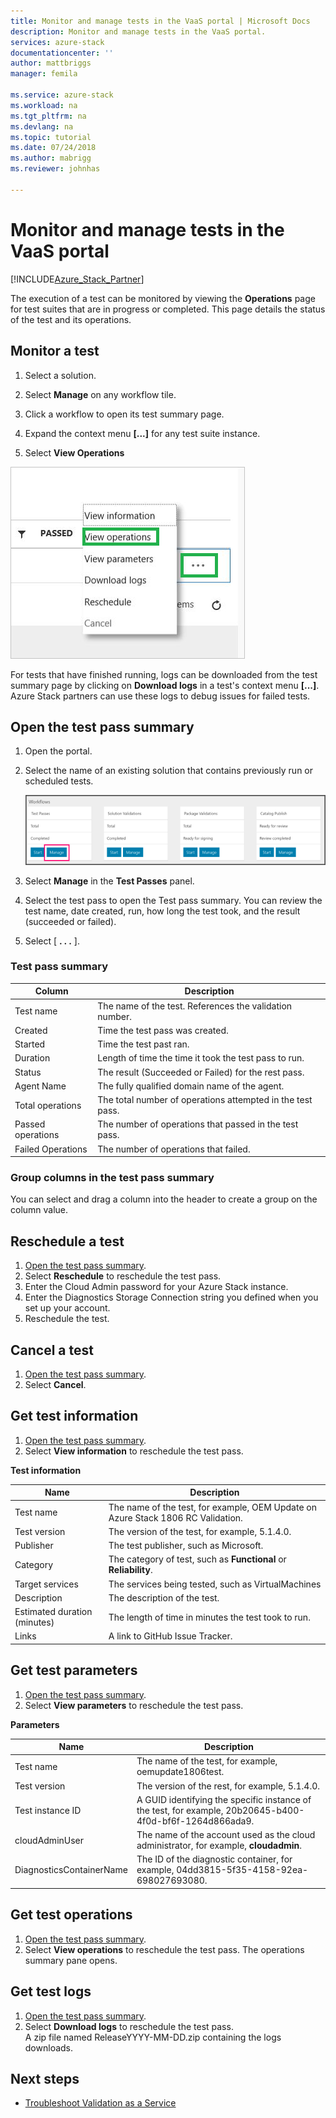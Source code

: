 ```yaml
---
title: Monitor and manage tests in the VaaS portal | Microsoft Docs
description: Monitor and manage tests in the VaaS portal.
services: azure-stack
documentationcenter: ''
author: mattbriggs
manager: femila

ms.service: azure-stack
ms.workload: na
ms.tgt_pltfrm: na
ms.devlang: na
ms.topic: tutorial
ms.date: 07/24/2018
ms.author: mabrigg
ms.reviewer: johnhas

---
```


# Monitor and manage tests in the VaaS portal

[!INCLUDE[Azure_Stack_Partner](./includes/azure-stack-partner-appliesto.md)]

The execution of a test can be monitored by viewing the **Operations** page for test suites that are in progress or completed. This page details the status of the test and its operations.

## Monitor a test

1. Select a solution.

2. Select **Manage** on any workflow tile.

3. Click a workflow to open its test summary page.

4. Expand the context menu **[...]** for any test suite instance.

5. Select **View Operations**

![View operations](media/image4.png)

For tests that have finished running, logs can be downloaded from the test summary page by clicking on **Download logs** in a test's context menu **[...]**. Azure Stack partners can use these logs to debug issues for failed tests.

## Open the test pass summary

1. Open the portal.
2. Select the name of an existing solution that contains previously run or scheduled tests.

    ![Manage test passes](media/managetestpasses.png)

3. Select **Manage** in the **Test Passes** panel.
4. Select the test pass to open the Test pass summary. You can review the test name, date created, run, how long the test took, and the result (succeeded or failed).
5. Select [ **. .  .** ].

### Test pass summary

| Column | Description |
| --- | --- |
| Test name | The name of the test. References the validation number. |
| Created | Time the test pass was created. |
| Started | Time the test past ran. |
| Duration | Length of time the time it took the test pass to run. |
| Status | The result (Succeeded or Failed) for the rest pass. |
| Agent Name | The fully qualified domain name of the agent. |
| Total operations | The total number of operations attempted in the test pass. |
| Passed operations | The number of operations that passed in the test pass. |
|  Failed Operations | The number of operations that failed. |

### Group columns in the test pass summary

You can select and drag a column into the header to create a group on the column value.

## Reschedule a test

1. [Open the test pass summary](#open-the-test-pass-summary).
2. Select **Reschedule** to reschedule the test pass.
3. Enter the Cloud Admin password for your Azure Stack instance.
4. Enter the Diagnostics Storage Connection string you defined when you set up your account.
5. Reschedule the test.

## Cancel a test

1. [Open the test pass summary](#open-the-test-pass-summary).
2. Select **Cancel**.

## Get test information

1. [Open the test pass summary](#open-the-test-pass-summary).
2. Select **View information** to reschedule the test pass.

**Test information**

| Name | Description |
| -- | -- |
| Test name | The name of the test, for example, OEM Update on Azure Stack 1806 RC Validation. |
| Test version | The version of the test, for example, 5.1.4.0. |
| Publisher | The test publisher, such as Microsoft. |
| Category | The category of test, such as **Functional** or **Reliability**. |
| Target services | The services being tested, such as VirtualMachines |
| Description | The description of the test. |
| Estimated duration (minutes) | The length of time in minutes the test took to run. |
| Links | A link to GitHub Issue Tracker. |

## Get test parameters

1. [Open the test pass summary](#open-the-test-pass-summary).
2. Select **View parameters** to reschedule the test pass.

**Parameters**

| Name | Description |
| -- | -- |
| Test name | The name of the test, for example, oemupdate1806test. |
| Test version | The version of the rest, for example, 5.1.4.0. |
| Test instance ID | A GUID identifying the specific instance of the test, for example, 20b20645-b400-4f0d-bf6f-1264d866ada9. |
| cloudAdminUser | The name of the account used as the cloud administrator, for example, **cloudadmin**. |
| DiagnosticsContainerName | The ID of the diagnostic container, for example, 04dd3815-5f35-4158-92ea-698027693080. |

## Get test operations

1. [Open the test pass summary](#open-the-test-pass-summary).
2. Select **View operations** to reschedule the test pass. The operations summary pane opens.

## Get test logs

1. [Open the test pass summary](#open-the-test-pass-summary).
2. Select **Download logs** to reschedule the test pass.  
    A zip file named ReleaseYYYY-MM-DD.zip containing the logs downloads.

## Next steps

- [Troubleshoot Validation as a Service](azure-stack-vaas-troubleshoot.md)